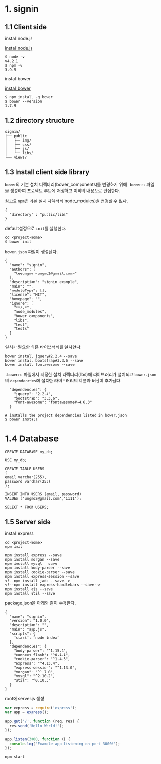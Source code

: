
# 1. signin

## 1.1 Client side

install node.js

[install node.js](https://nodejs.org)

```
$ node -v
v4.2.1
$ npm -v
3.9.5
```

install bower

[install bower](http://bower.io/#install-bower)

```
$ npm install -g bower
$ bower --version
1.7.9
```

## 1.2 directory structure

```
signin/
├── public
│   ├── img/
│   ├── css/
│   ├── js/
│   └── libs/
└── views/
```

## 1.3 Install client side library

`bower`의 기본 설치 디렉터리(bower_components)를 변경하기 위해 `.bowerrc` 파일을 생성하여 프로젝트 루트에 저장하고 이하의 내용으로 편집한다.

참고로 `npm`은 기본 설치 디렉터리(node_modules)을 변경할 수 없다.

```
{
  "directory" : "public/libs"
}
```

default설정으로 `init`를 실행한다.

```
cd <project-home>
$ bower init
```

`bower.json` 파일이 생성된다.

```
{
  "name": "signin",
  "authors": [
    "leeungmo <ungmo2@gmail.com>"
  ],
  "description": "signin example",
  "main": "",
  "moduleType": [],
  "license": "MIT",
  "homepage": "",
  "ignore": [
    "**/.*",
    "node_modules",
    "bower_components",
    "libs",
    "test",
    "tests"
  ]
}
```

설치가 필요한 의존 라이브러리를 설치한다.

```
bower install jquery#2.2.4 --save
bower install bootstrap#3.3.6 --save
bower install fontawesome --save
```

`.bowerrc` 파일에서 지정한 설치 리렉터리(libs)에 라이브러리가 설치되고 `bower.json`의 `dependencies`에 설치한 라이브러리의 이름과 버전이 추가된다.

```
  "dependencies": {
    "jquery": "2.2.4",
    "bootstrap": "3.3.6",
    "font-awesome": "fontawesome#~4.6.3"
  }
```

   

```
# installs the project dependencies listed in bower.json
$ bower install
```

# 1.4 Database

```
CREATE DATABASE my_db;

USE my_db;

CREATE TABLE USERS
(
email varchar(255),
password varchar(255)
);

INSERT INTO USERS (email, password)
VALUES ('ungmo2@gmail.com','1111');

SELECT * FROM USERS;
```

## 1.5 Server side

install express

```
cd <project-home>
npm init

npm install express --save
npm install morgan --save
npm install mysql --save
npm install body-parser --save
npm install cookie-parser --save
npm install express-session --save
<!--npm install jade --save-->
<!--npm install express-handlebars --save-->
npm install ejs --save
npm install util --save
```

package.json을 아래와 같이 수정한다.

```
{
  "name": "signin",
  "version": "1.0.0",
  "description": "",
  "main": "app.js",
  "scripts": {
    "start": "node index"
  },
  "dependencies": {
    "body-parser": "^1.15.1",
    "connect-flash": "^0.1.1",
    "cookie-parser": "^1.4.3",
    "express": "^4.13.4",
    "express-session": "^1.13.0",
    "morgan": "^1.7.0",
    "mysql": "^2.10.2",
    "util": "^0.10.3"
  }
}
```

root에 server.js 생성

```javascript
var express = require('express');
var app = express();

app.get('/', function (req, res) {
  res.send('Hello World!');
});

app.listen(3000, function () {
  console.log('Example app listening on port 3000!');
});
```

```
npm start
```


